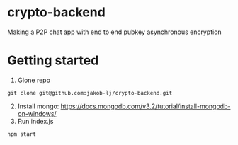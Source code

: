 # crypto-backend
Making a P2P chat app with end to end pubkey asynchronous encryption


# Getting started
1. Glone repo
```
git clone git@github.com:jakob-lj/crypto-backend.git
```
2. Install mongo: https://docs.mongodb.com/v3.2/tutorial/install-mongodb-on-windows/
3. Run index.js
```
npm start
